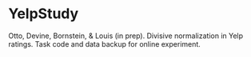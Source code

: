 # YelpStudy
Otto, Devine, Bornstein, &amp; Louis (in prep). Divisive normalization in Yelp ratings. Task code and data backup for online experiment.
